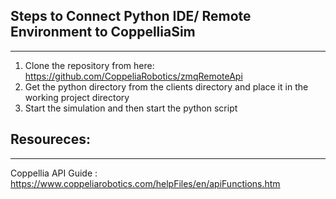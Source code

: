 ## Steps to Connect Python IDE/ Remote Environment to CoppelliaSim
***
1. Clone the repository from here: https://github.com/CoppeliaRobotics/zmqRemoteApi
2. Get the python directory from the clients directory and place it in the working project directory
3. Start the simulation and then start the python script


## Resoureces:
***
Coppellia API Guide : https://www.coppeliarobotics.com/helpFiles/en/apiFunctions.htm